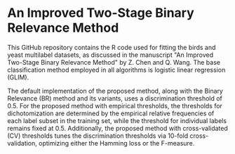 # An Improved Two-Stage Binary Relevance Method
This GitHub repository contains the R code used for fitting the birds and yeast multilabel datasets, as discussed in the manuscript "An Improved Two-Stage Binary Relevance Method" by Z. Chen and Q. Wang. The base classification method employed in all algorithms is logistic linear regression (GLIM).

The default implementation of the proposed method, along with the Binary Relevance (BR) method and its variants, uses a discrimination threshold of 0.5. For the proposed method with empirical thresholds, the thresholds for dichotomization are determined by the empirical relative frequencies of each label subset in the training set, while the threshold for individual labels remains fixed at 0.5. Additionally, the proposed method with cross-validated (CV) thresholds tunes the discrimination thresholds via 10-fold cross-validation, optimizing either the Hamming loss or the F-measure.
